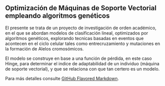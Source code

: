 ## Optimización de Máquinas de Soporte Vectorial empleando algoritmos genéticos

El presente se trata de un proyecto de investigación de orden académico, en el que se abordan modelos de clasificación lineal, optimizados por algoritmos genéticos, explorando tecnicas basadas en eventos que acontecen en el ciclo celular tales como entrecruzamiento y mutaciones en la formación de Alelos cromosómicos.

El modelo se construye en base a una función de pérdida, en este caso Hinge, para determinar el indice de adaptabilidad de un individuo (máquina de soporte vectorial), y que se relaciona con que tan certero es un modelo.

Para más detalles consulte [GitHub Flavored Markdown](https://guides.github.com/features/mastering-markdown/).
